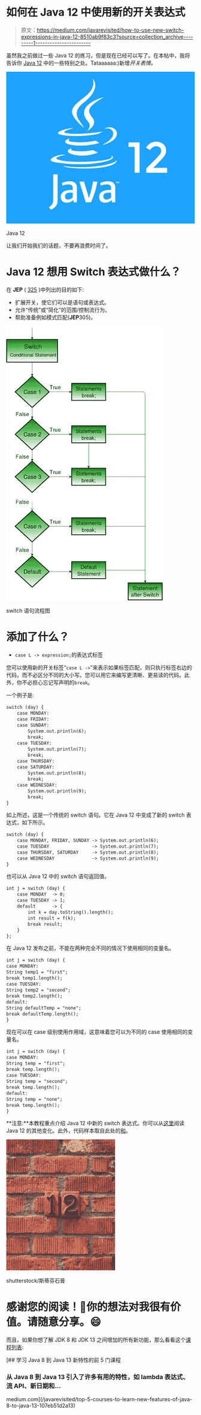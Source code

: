 # 如何在 Java 12 中使用新的开关表达式

> 原文：<https://medium.com/javarevisited/how-to-use-new-switch-expressions-in-java-12-8510ab9f83c3?source=collection_archive---------1----------------------->

虽然我之前做过一些 Java 12 的练习，但是现在已经可以写了。在本帖中，我将告诉你 [Java 12](https://www.oracle.com/technetwork/java/javase/downloads/jdk12-downloads-5295953.html) 中的一些特别之处。Tataaaaaa:)新增*开关表情。*

[![](img/7f46bc0420b1dff5c292bf2c2d0dd1a3.png)](https://medium.com/javarevisited/top-5-courses-to-learn-new-features-of-java-8-to-java-13-107eb51d2a13?source=collection_home---4------4-----------------------)

Java 12

让我们开始我们的话题，不要再浪费时间了。

# Java 12 想用 Switch 表达式做什么？

在 **JEP** ( [325](https://openjdk.java.net/jeps/325) )中列出的目的如下:

*   扩展开关，使它们可以是语句或表达式。
*   允许“传统”或“简化”的范围/控制流行为。
*   帮助准备例如模式匹配(**JEP**305)。

![](img/26f0b090fa8ff807ed8ed5272849cc2f.png)

switch 语句流程图

# 添加了什么？

*   `case L -> expression;`的表达式标签

您可以使用新的开关标签“`case L ->`”来表示如果标签匹配，则只执行标签右边的代码，而不必区分不同的大小写。您可以用它来编写更清晰、更易读的代码。此外，你不必担心忘记写声明的`break`。

一个例子是:

```
switch (day) {
    case MONDAY:
    case FRIDAY:
    case SUNDAY:
        System.out.println(6);
        break;
    case TUESDAY:
        System.out.println(7);
        break;
    case THURSDAY:
    case SATURDAY:
        System.out.println(8);
        break;
    case WEDNESDAY:
        System.out.println(9);
        break;
}
```

如上所述，这是一个传统的 switch 语句。它在 Java 12 中变成了新的 switch 表达式，如下所示。

```
switch (day) {
    case MONDAY, FRIDAY, SUNDAY -> System.out.println(6);
    case TUESDAY                -> System.out.println(7);
    case THURSDAY, SATURDAY     -> System.out.println(8);
    case WEDNESDAY              -> System.out.println(9);
}
```

也可以从 Java 12 中的 switch 语句返回值。

```
int j = switch (day) {
    case MONDAY  -> 0;
    case TUESDAY -> 1;
    default      -> {
        int k = day.toString().length();
        int result = f(k);
        break result;
    }
};
```

在 Java 12 发布之前，不能在两种完全不同的情况下使用相同的变量名。

```
int j = switch (day) {
case MONDAY:
String temp1 = "first";
break temp1.length();
case TUESDAY:
String temp2 = "second";
break temp2.length();
default:
String defaultTemp = "none";
break defaultTemp.length();
}
```

现在可以在 case 级别使用作用域，这意味着您可以为不同的 case 使用相同的变量名。

```
int j = switch (day) {
case MONDAY:
String temp = "first";
break temp.length();
case TUESDAY:
String temp = "second";
break temp.length();
default:
String temp = "none";
break temp.length();
}
```

**注意:**本教程重点介绍 Java 12 中新的 switch 表达式。你可以从[这里](https://openjdk.java.net/projects/jdk/12/)阅读 Java 12 的其他变化。此外，代码样本取自此处的[和](https://openjdk.java.net/jeps/325)。

![](img/d0242144df60d1a871060d4f41beafcf.png)

shutterstock/斯蒂芬石膏

# 感谢您的阅读！🙏你的想法对我很有价值。请随意分享。😄

而且，如果你想了解 JDK 8 和 JDK 13 之间增加的所有新功能，那么看看这个[课程列表](https://www.java67.com/2018/02/5-online-courses-to-learn-java-9-better.html):

[](/javarevisited/top-5-courses-to-learn-new-features-of-java-8-to-java-13-107eb51d2a13) [## 学习 Java 8 到 Java 13 新特性的前 5 门课程

### 从 Java 8 到 Java 13 引入了许多有用的特性，如 lambda 表达式、流 API、新日期和…

medium.com](/javarevisited/top-5-courses-to-learn-new-features-of-java-8-to-java-13-107eb51d2a13)